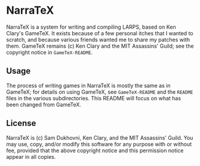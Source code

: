# NarraTeX

NarraTeX is a system for writing and compiling LARPS, based on Ken
Clary's GameTeX.  It exists because of a few personal itches that I
wanted to scratch, and because various friends wanted me to share my
patches with them.  GameTeX remains (c) Ken Clary and the MIT
Assassins' Guild; see the copyright notice in `GameTeX-README`.

## Usage

The process of writing games in NarraTeX is mostly the same as in
GameTeX; for details on using GameTeX, see `GameTeX-README` and the
`README` files in the various subdirectories.  This README will focus
on what has been changed from GameTeX.

## License

NarraTeX is (c) Sam Dukhovni, Ken Clary, and the MIT Assassins' Guild.
You may use, copy, and/or modify this software for any purpose with or
without fee, provided that the above copyright notice and this
permission notice appear in all copies.
